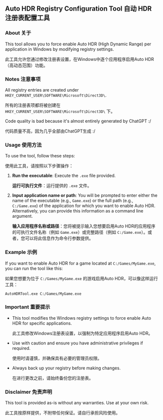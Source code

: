 ## Auto HDR Registry Configuration Tool 自动 HDR 注册表配置工具

### About 关于

This tool allows you to force enable Auto HDR (High Dynamic Range) per application in Windows by modifying registry settings.

此工具允许您通过修改注册表设置，在Windows中逐个应用程序启用Auto HDR（高动态范围）功能。

### Notes 注意事项

All registry entries are created under `HKEY_CURRENT_USER\SOFTWARE\Microsoft\Direct3D\`.

所有的注册表项都将被创建在 `HKEY_CURRENT_USER\SOFTWARE\Microsoft\Direct3D\` 下。

Code quality is bad because it's almost entirely generated by ChatGPT :/

代码质量不高，因为几乎全部由ChatGPT生成 :/

### Usage 使用方法

To use the tool, follow these steps:

使用此工具，请按照以下步骤操作：

1. **Run the executable**: Execute the `.exe` file provided.

   **运行可执行文件**：运行提供的 `.exe` 文件。

2. **Input application name or path**: You will be prompted to enter either the name of the executable (e.g., `Game.exe`) or the full path (e.g., `C:/Game.exe`) of the application for which you want to enable Auto HDR. Alternatively, you can provide this information as a command line argument.

   **输入应用程序名称或路径**：您将被提示输入您想要启用Auto HDR的应用程序的可执行文件名称（例如 `Game.exe`）或完整路径（例如 `C:/Game.exe`）。或者，您可以将此信息作为命令行参数提供。

### Example 示例

If you want to enable Auto HDR for a game located at `C:/Games/MyGame.exe`, you can run the tool like this:

如果您想要为位于 `C:/Games/MyGame.exe` 的游戏启用Auto HDR，可以像这样运行工具：

```bash
AutoHDRTool.exe C:/Games/MyGame.exe
```

### Important 重要提示

- This tool modifies the Windows registry settings to force enable Auto HDR for specific applications.

  此工具修改Windows注册表设置，以强制为特定应用程序启用Auto HDR。

- Use with caution and ensure you have administrative privileges if required.

  使用时请谨慎，并确保具有必要的管理员权限。

- Always back up your registry before making changes.

  在进行更改之前，请始终备份您的注册表。

### Disclaimer 免责声明

This tool is provided as-is without any warranties. Use at your own risk.

此工具按原样提供，不附带任何保证。请自行承担风险使用。
